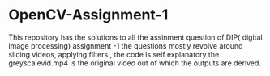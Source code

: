 # OpenCV-Assignment-1
This repository has the solutions to all the assinment question of DIP( digital image processing) assignment -1
the questions mostly revolve around slicing videos, applying filters , the code is self explanatory
the greyscalevid.mp4 is the original video out of which the outputs are derived. 
